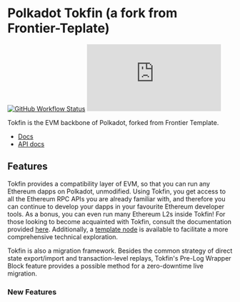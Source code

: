 # Polkadot Tokfin (a fork from Frontier-Teplate)

[![GitHub Workflow Status](https://img.shields.io/github/actions/workflow/status/polkadot-evm/frontier/test.yml)](https://github.com/polkadot-evm/frontier/actions)
[![Matrix](https://img.shields.io/matrix/frontier:matrix.org)](https://matrix.to/#/#frontier:matrix.org)

Tokfin is the EVM backbone of Polkadot, forked from Frontier Template.

* [Docs](https://polkadot-evm.github.io/frontier)
* [API docs](https://polkadot-evm.github.io/frontier/rustdocs/pallet_evm/)

## Features

Tokfin provides a compatibility layer of EVM, so that you can run any Ethereum dapps on Polkadot, unmodified.
Using Tokfin, you get access to all the Ethereum RPC APIs you are already familiar with, and therefore you can continue to develop your dapps in your favourite Ethereum developer tools.
As a bonus, you can even run many Ethereum L2s inside Tokfin!
For those looking to become acquainted with Tokfin, consult the documentation provided [here](./docs).
Additionally, a [template node](./template/README.md) is available to facilitate a more comprehensive technical exploration.

Tokfin is also a migration framework.
Besides the common strategy of direct state export/import and transaction-level replays, Tokfin's Pre-Log Wrapper Block feature provides a possible method for a zero-downtime live migration.

### New Features
